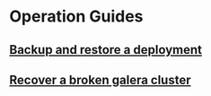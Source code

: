 # Operation Guides

## [Backup and restore a deployment](./backupRestore.md)

## [Recover a broken galera cluster](./galeraRecovery.md)
